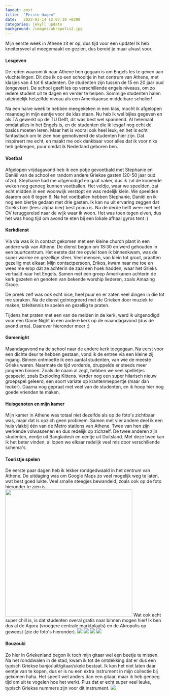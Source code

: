 ```yaml
---
layout: post
title:  "Eerste dagen"
date:   2023-03-14 12:07:10 +0200
categories: jekyll update
background: /images/akropolis2.jpg
---
```


Mijn eerste week in Athene zit er op, dus tijd voor een update! Ik heb kneitersveel al meegemaakt en gezien, dus bereid je maar alvast voor.

<h4>Lesgeven</h4>
De reden waarom ik naar Athene ben gegaan is om Engels les te geven aan vluchtelingen. Dit doe ik op een schooltje in het centrum van Athene, met klasjes van 4 tot 6 studenten. De studenten zijn tussen de 15 en 20 jaar oud (ongeveer). De school geeft les op verschillende engels niveaus, om zo iedere student uit te dagen en verder te helpen. Sommige studenten halen uiteindelijk hetzelfde niveau als een Amerikaanse middelbare scholier!

Na een halve week te hebben meegekeken in een klas, mocht ik afgelopen maandag in mijn eentje voor de klas staan. Nu heb ik wel bijles gegeven en als TA gewerkt op de TU Delft, dit was best wel spannend. Al helemaal omdat alles in het Engels is, en de studenten die ik lesgaf nog echt de basics moeten leren. Maar het is vooral ook heel leuk, en het is echt fantastisch om te zien hoe gemotiveerd de studenten hier zijn. Dat inspireert me echt, en maakt me ook dankbaar voor alles dat ik voor niks heb gekregen, puur omdat ik Nederland geboren ben.

<h4>Voetbal</h4>
Afgelopen vrijdagavond heb ik een potje gevoetbald met Stephanie en Daniël van de school en random andere Griekse gasten (20-50 jaar oud ofzo). Stephanie had me uitgenodigd en gaat vaker, dus ik zal de komende weken nog genoeg kunnen voetballen. Het veldje, waar we speelden, zat echt midden in een woonwijk verstopt en was redelijk klein. We speelden daarom ook 6 tegen 6. Na het voetballen hebben Stephanie, Daniël en ik nog een biertje gedaan met drie gasten. Ik kan nu uit ervaring zeggen dat Grieks bier (lees: alpha bier) best prima is. Na de derde helft weer met het OV teruggereisd naar de wijk waar ik woon. Het was toen tegen elven, dus het was hoog tijd om avond te eten bij een lokale afhaal gyros tent :)

<h4>Kerkdienst</h4>
Via via was ik in contact gekomen met een kleine church plant in een andere wijk van Athene. De dienst begon om 18:30 en werd gehouden in een buurtcentrum. Het eerste dat me opviel toen ik binnenkwam, was de super warme en gezellige sfeer. Veel mensen, van klein tot groot, praatten gezellig met elkaar. Mijn contactpersoon, Erikos, kwam naar me toe en wees me erop dat ze achterin de zaal een hoek hadden, waar het Grieks vertaald naar het Engels. Samen met een groep Amerikanen achterin de kerk gezeten en genoten van bekende worship liederen, zoals Amazing Grace. 

De preek zelf was ook echt nice, heel puur en er zaten veel dingen in die tot me spraken. Na de dienst geïntegreerd met de Grieken door muziek te maken, tafeltennis te spelen en gezellig te praten.

Tijdens het praten met een van de meiden in de kerk, werd ik uitgenodigd voor een Game Night in een andere kerk op de maandagavond (dus de avond erna). Daarover hieronder meer ;)


<h4>Gamenight</h4>
Maandagavond na de school naar de andere kerk toegegaan. Na eerst voor een dichte deur te hebben gestaan, vond ik de entree via een kleine zij ingang. Binnen ontmoette ik een aantal studenten, van wie de meeste Grieks waren. Naarmate de tijd vorderde, druppelde er steeds meer jongeren binnen. Zoals de naam al zegt, hebben we veel spelletjes gespeeld, zoals Exploding Kittens. Verder nog een super hilarisch nieuw groepspel geleerd, een soort variate op krantenmeppertje (maar dan leuker). Daarna nog gepraat met veel van de studenten, en ik hoop hier nog goede vrienden te maken.

<h4>Huisgenoten en mijn kamer</h4>
Mijn kamer in Athene was totaal niet dezelfde als op de foto's zichtbaar was, maar dat is opzich geen probleem. Samen met vier andere deel ik een huis vlakbij één van de Metro stations van Athene. Twee van hen zijn werkende volwassenen en dus redelijk op zichzelf. De twee anderen zijn studenten, eentje uit Bangladesh en eentje uit Duitsland. Met deze twee kan ik het beter vinden, al lopen we elkaar redelijk veel mis door verschillende schema's.

<h4>Toeristje spelen</h4>
De eerste paar dagen heb ik lekker rondgedwaald in het centrum van Athene. De uitdaging was om Google Maps zo veel mogelijk weg te laten, wat best goed lukte. Veel smalle steegjes bewandeld, zoals ook op de foto hieronder te zien is.
<img style="width: 400px;" src="/images/steegje.jpg"/>
Wat ook echt super chill is, is dat studenten overal gratis naar binnen mogen hier! Ik ben dus al de Agora (vroegere centrale marktplaats) en de Akropolis op geweest (zie de foto's hieronder).
<img src="/images/akropolis1.jpg"/>
<img src="/images/akropolis2.jpg"/>
<img src="/images/akropolis3.jpg"/>
<img src="/images/agora1.jpg"/>

<h4>Bouzouki</h4>
Zo hier in Griekenland begon ik toch mijn gitaar wel een beetje te missen. Na het ronddwalen in de stad, kwam ik tot de ontdekking dat er dus een typisch Griekse banjo/luit/gitaar/ukele bestaat. Ik kon het niet laten daar eentje van te kopen, dus er is nu een extra instrument in mijn collectie bij gekomen haha. Het speelt wel anders dan een gitaar, maar ik heb genoeg tijd om uit te vogelen hoe het werkt. Plus dat er echt super veel leuke, typisch Griekse nummers zijn voor dit instrument.
<img src="/images/bouzouki.jpeg"/>